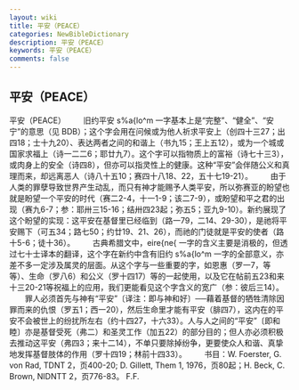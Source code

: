```yaml
---
layout: wiki
title: 平安（PEACE）
categories: NewBibleDictionary
description: 平安（PEACE）
keywords: 平安（PEACE）
comments: false
---
```


## 平安（PEACE）



平安（PEACE）
　　旧约平安 s%a{lo^m 一字基本上是“完整”、“健全”、“安宁”的意思（见 BDB）；这个字会用在问候或为他人祈求平安上（创四十三27；出四18；士十九20）、表达两者之间的和谐上（书九15；王上五12），或为一个城或国家求福上（诗一二二6；耶廿九7）。这个字可以指物质上的富裕（诗七十三3），或肉身上的安全（诗四8），但亦可以指灵性上的健康。这种“平安”会伴随公义和真理而来，却远离恶人（诗八十五10；赛四十八18、22，五十七19-21）。
　　由于人类的罪孽导致世界产生动乱，而只有神才能赐予人类平安，所以弥赛亚的盼望也就是盼望一个平安的时代（赛二2-4，十一1-9；该二7-9），或盼望和平之君的出现（赛九6-7；参：耶卅三15-16；结卅四23起；弥五5；亚九9-10）。新约展现了这个盼望的实现：这平安在基督里已经临到（路一79，二14、29-30），是祂将平安赐下（可五34；路七50；约廿19、21、26），而祂的门徒就是平安的使者（路十5-6；徒十36）。
　　古典希腊文中，eire{ne{ 一字的含义主要是消极的，但透过七十士译本的翻译，这个字在新约中含有旧约 s%a{lo^m 一字的全部意义，亦差不多一定涉及属灵的层面。从这个字与一些重要的字，如恩惠（罗一7，等等）、生命（罗八6）和公义（罗十四17）等的一起使用，以及它在帖前五23和来十三20-21等祝福上的应用，我们更能看见这个字含义的宽广（参：彼后三14）。
　　罪人必须首先与神有“平安”〔译注：即与神和好〕──藉着基督的牺牲清除因罪而来的仇恨（罗五1；西一20），然后生命里才能有平安（腓四7），这内在的平安不会被世上的纷扰所左右（约十四27，十六33）。人与人之间的“平安”〔即和睦〕亦是基督受死（弗二）和圣灵工作（加五22）的部分目的；但人亦必须积极去推动这平安（弗四3；来十二14），不单只要除掉纷争，更要使众人和谐、真挚地发挥基督肢体的作用（罗十四19；林前十四33）。
　　书目：W. Foerster, G. von Rad, TDNT 2，页400-20; D. Gillett, Them 1, 1976，页80起；H. Beck, C. Brown, NIDNTT 2，页776-83。
F.F.




